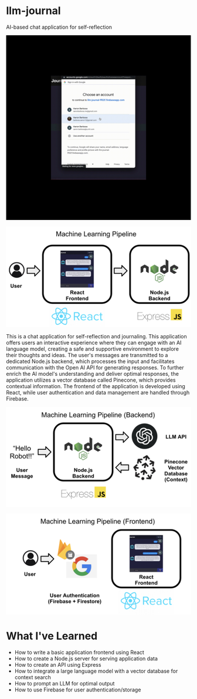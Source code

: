 # llm-journal
AI-based chat application for self-reflection

<p align="center">
  <img src="src/demo.gif" alt="Demo GIF" width="600"/>
</p>

<p align="center">
  <img src="src/ml_pipeline.png"/>
</p>

This is a chat application for self-reflection and journaling. This application offers users an interactive experience where they can engage with an AI language model, creating a safe and supportive environment to explore their thoughts and ideas. The user's messages are transmitted to a dedicated Node.js backend, which processes the input and facilitates communication with the Open AI API for generating responses. To further enrich the AI model's understanding and deliver optimal responses, the application utilizes a vector database called Pinecone, which provides contextual information. The frontend of the application is developed using React, while user authentication and data management are handled through Firebase.

<p align="center">
  <img src="src/ml_pipeline_2.png"/>
</p>
<p align="center">
  <img src="src/ml_pipeline_3.png"/>
</p>

# What I've Learned
* How to write a basic application frontend using React
* How to create a Node.js server for serving application data
* How to create an API using Express
* How to integrate a large language model with a vector database for context search
* How to prompt an LLM for optimal output
* How to use Firebase for user authentication/storage
